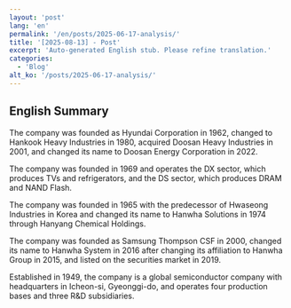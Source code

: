 ```yaml
---
layout: 'post'
lang: 'en'
permalink: '/en/posts/2025-06-17-analysis/'
title: '[2025-08-13] - Post'
excerpt: 'Auto-generated English stub. Please refine translation.'
categories:
  - 'Blog'
alt_ko: '/posts/2025-06-17-analysis/'
---
```


## English Summary


The company was founded as Hyundai Corporation in 1962, changed to Hankook Heavy Industries in 1980, acquired Doosan Heavy Industries in 2001, and changed its name to Doosan Energy Corporation in 2022.</p>


The company was founded in 1969 and operates the DX sector, which produces TVs and refrigerators, and the DS sector, which produces DRAM and NAND Flash.</p>


The company was founded in 1965 with the predecessor of Hwaseong Industries in Korea and changed its name to Hanwha Solutions in 1974 through Hanyang Chemical Holdings.</p>


The company was founded as Samsung Thompson CSF in 2000, changed its name to Hanwha System in 2016 after changing its affiliation to Hanwha Group in 2015, and listed on the securities market in 2019.</p>


Established in 1949, the company is a global semiconductor company with headquarters in Icheon-si, Gyeonggi-do, and operates four production bases and three R&D subsidiaries.</p>

